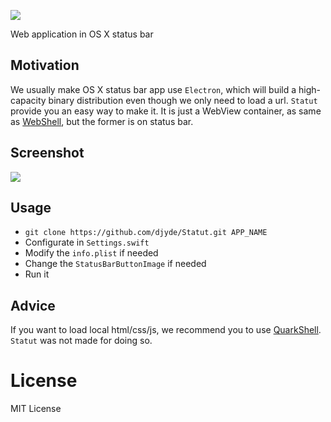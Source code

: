 ![](http://7mnoy7.com1.z0.glb.clouddn.com/statut%2Flogo.png)

Web application in OS X status bar

## Motivation

We usually make OS X status bar app use `Electron`, which will build a high-capacity binary distribution even though we only need to load a url. `Statut` provide you an easy way to make it. It is just a WebView container, as same as [WebShell](https://github.com/djyde/WebShell), but the former is on status bar.

## Screenshot

![](http://7mnoy7.com1.z0.glb.clouddn.com/statut%2Fscreenshot.png)

## Usage
- `git clone https://github.com/djyde/Statut.git APP_NAME`
- Configurate in `Settings.swift`
- Modify the `info.plist` if needed
- Change the `StatusBarButtonImage` if needed
- Run it

## Advice

If you want to load local html/css/js, we recommend you to use [QuarkShell](https://github.com/HackPlan/quark-shell-mac). `Statut` was not made for doing so.

# License

MIT License